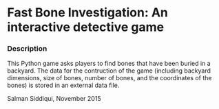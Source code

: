 # Fast Bone Investigation: An interactive detective game

### Description

This Python game asks players to find bones that
have been buried in a backyard. The data for the contruction of the game
(including backyard dimensions, size of bones, number of bones, and the
coordinates of the bones) is stored in an external data file.

Salman Siddiqui, 
November 2015
